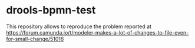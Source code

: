 # drools-bpmn-test

This repository allows to reproduce the problem reported at https://forum.camunda.io/t/modeler-makes-a-lot-of-changes-to-file-even-for-small-change/51016